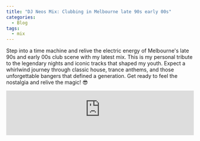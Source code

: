 ```yaml
---
title: "DJ Neos Mix: Clubbing in Melbourne late 90s early 00s"
categories:
  - Blog
tags:
  - mix
---
```


Step into a time machine and relive the electric energy of Melbourne's late 90s and early 00s club scene with my latest mix. This is my personal tribute to the legendary nights and iconic tracks that shaped my youth. Expect a whirlwind journey through classic house, trance anthems, and those unforgettable bangers that defined a generation. Get ready to feel the nostalgia and relive the magic! 😎

<iframe width="100%" height="120" src="https://player-widget.mixcloud.com/widget/iframe/?hide_cover=1&feed=%2Fn3os%2Fclubbing-in-melbourne-late-90s-early-00s%2F" frameborder="0" ></iframe>
